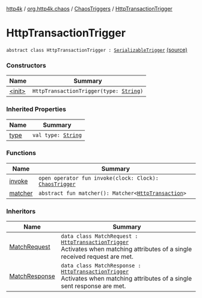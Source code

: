 [http4k](../../../index.md) / [org.http4k.chaos](../../index.md) / [ChaosTriggers](../index.md) / [HttpTransactionTrigger](./index.md)

# HttpTransactionTrigger

`abstract class HttpTransactionTrigger : `[`SerializableTrigger`](../../-serializable-trigger/index.md) [(source)](https://github.com/http4k/http4k/blob/master/http4k-testing-chaos/src/main/kotlin/org/http4k/chaos/ChaosTriggers.kt#L51)

### Constructors

| Name | Summary |
|---|---|
| [&lt;init&gt;](-init-.md) | `HttpTransactionTrigger(type: `[`String`](https://kotlinlang.org/api/latest/jvm/stdlib/kotlin/-string/index.html)`)` |

### Inherited Properties

| Name | Summary |
|---|---|
| [type](../../-serializable-trigger/type.md) | `val type: `[`String`](https://kotlinlang.org/api/latest/jvm/stdlib/kotlin/-string/index.html) |

### Functions

| Name | Summary |
|---|---|
| [invoke](invoke.md) | `open operator fun invoke(clock: Clock): `[`ChaosTrigger`](../../-chaos-trigger.md) |
| [matcher](matcher.md) | `abstract fun matcher(): Matcher<`[`HttpTransaction`](../../../org.http4k.core/-http-transaction/index.md)`>` |

### Inheritors

| Name | Summary |
|---|---|
| [MatchRequest](../-match-request/index.md) | `data class MatchRequest : `[`HttpTransactionTrigger`](./index.md)<br>Activates when matching attributes of a single received request are met. |
| [MatchResponse](../-match-response/index.md) | `data class MatchResponse : `[`HttpTransactionTrigger`](./index.md)<br>Activates when matching attributes of a single sent response are met. |
